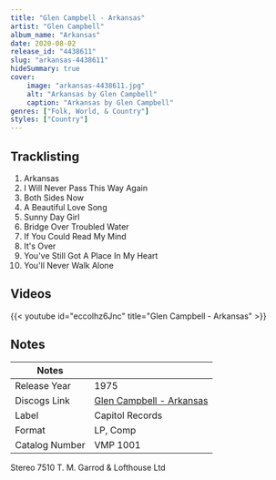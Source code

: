 ```yaml
---
title: "Glen Campbell - Arkansas"
artist: "Glen Campbell"
album_name: "Arkansas"
date: 2020-08-02
release_id: "4438611"
slug: "arkansas-4438611"
hideSummary: true
cover:
    image: "arkansas-4438611.jpg"
    alt: "Arkansas by Glen Campbell"
    caption: "Arkansas by Glen Campbell"
genres: ["Folk, World, & Country"]
styles: ["Country"]
---
```


## Tracklisting
1. Arkansas
2. I Will Never Pass This Way Again
3. Both Sides Now
4. A Beautiful Love Song
5. Sunny Day Girl
6. Bridge Over Troubled Water
7. If You Could Read My Mind
8. It's Over
9. You've Still Got A Place In My Heart
10. You'll Never Walk Alone

## Videos
{{< youtube id="eccolhz6Jnc" title="Glen Campbell - Arkansas" >}}


## Notes

| Notes          |             |
| ---------------| ----------- |
| Release Year   | 1975 |
| Discogs Link   | [Glen Campbell - Arkansas](https://www.discogs.com/release/4438611-Glen-Campbell-Arkansas) |
| Label          | Capitol Records |
| Format         | LP, Comp |
| Catalog Number | VMP 1001 |

Stereo 7510 T. M. Garrod & Lofthouse Ltd

